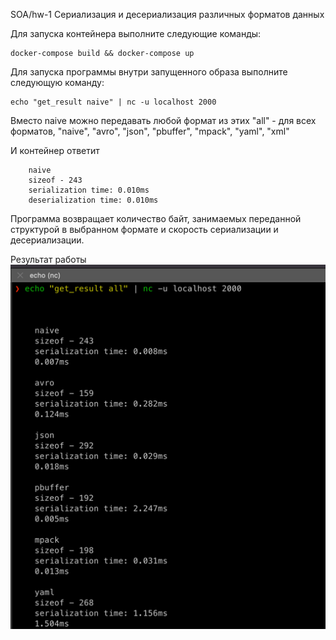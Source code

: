 SOA/hw-1
Сериализация и десериализация различных форматов данных

Для запуска контейнера выполните следующие команды:
```
docker-compose build && docker-compose up
```

Для запуска программы внутри запущенного образа выполните следующую команду:
```
echo "get_result naive" | nc -u localhost 2000
```
Вместо naive можно передавать любой формат из этих
    "all" - для всех форматов, 
    "naive",
    "avro",
    "json",
    "pbuffer",
    "mpack",
    "yaml",
    "xml"


И контейнер ответит
```
    naive
    sizeof - 243
    serialization time: 0.010ms
    deserialization time: 0.010ms
```

Программа возвращает количество байт, занимаемых переданной структурой в выбранном формате и скорость сериализации и десериализации.

Результат работы
![img_2.png](img_2.png)